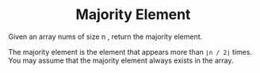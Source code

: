 ﻿<h1 align="center">Majority Element</h1>
Given an array nums of size n , return the majority element.

The majority element is the element that appears more than `⌊n / 2⌋` times.
You may assume that the majority element always exists in the array.

 